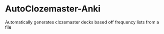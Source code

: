 # AutoClozemaster-Anki
Automatically generates clozemaster decks based off frequency lists from a file
